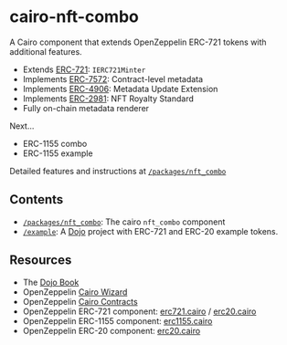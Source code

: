 # cairo-nft-combo

A Cairo component that extends OpenZeppelin ERC-721 tokens with additional features.

* Extends [ERC-721](https://eips.ethereum.org/EIPS/eip-721): `IERC721Minter`
* Implements [ERC-7572](https://eips.ethereum.org/EIPS/eip-7572): Contract-level metadata
* Implements [ERC-4906](https://eips.ethereum.org/EIPS/eip-4906): Metadata Update Extension
* Implements [ERC-2981](https://eips.ethereum.org/EIPS/eip-2981): NFT Royalty Standard
* Fully on-chain metadata renderer

Next...

* ERC-1155 combo
* ERC-1155 example

Detailed features and instructions at [`/packages/nft_combo`](/packages/nft_combo/)


## Contents

* [`/packages/nft_combo`](/packages/nft_combo/): The cairo `nft_combo` component
* [`/example`](/example/): A [Dojo](https://book.dojoengine.org/) project with ERC-721 and ERC-20 example tokens.


## Resources

* The [Dojo Book](https://book.dojoengine.org/)
* OpenZeppelin [Cairo Wizard](https://docs.openzeppelin.com/contracts-cairo/wizard)
* OpenZeppelin [Cairo Contracts](https://github.com/OpenZeppelin/cairo-contracts)
* OpenZeppelin ERC-721 component: [erc721.cairo](https://github.com/OpenZeppelin/cairo-contracts/blob/main/packages/token/src/erc721/erc721.cairo) / [erc20.cairo](https://github.com/OpenZeppelin/cairo-contracts/blob/main/packages/token/src/erc20/erc20.cairo)
* OpenZeppelin ERC-1155 component: [erc1155.cairo](https://github.com/OpenZeppelin/cairo-contracts/blob/main/packages/token/src/erc1155/erc1155.cairo)
* OpenZeppelin ERC-20 component: [erc20.cairo](https://github.com/OpenZeppelin/cairo-contracts/blob/main/packages/token/src/erc20/erc20.cairo)
